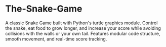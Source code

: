 # The-Snake-Game
A classic Snake Game built with Python's turtle graphics module. Control the snake, eat food to grow longer, and increase your score while avoiding collisions with the walls or your own tail. Features modular code structure, smooth movement, and real-time score tracking.
